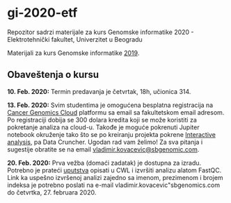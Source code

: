# gi-2020-etf
Repozitor sadrzi materijale za kurs Genomske informatike 2020 - Elektrotehnički fakultet, Univerzitet u Beogradu

Materijali za kurs Genomske informatike [2019](https://github.com/vladimirkovacevic/gi-2019-etf).

## Obaveštenja o kursu
**10. Feb. 2020:** Termin predavanja je četvrtak, 18h, učionica 314.

**13. Feb. 2020:**  Svim studentima je omogućena besplatna registracija na [Cancer Genomics Cloud](http://www.cancergenomicscloud.org/) platformu sa email sa fakultetskom email adresom. Po registraciji dobija se 300 dolara kredita koji se može koristiti za pokretanje analiza na cloud-u. Takođe je moguće pokrenuti Jupiter notebook okruženje tako što se po kreiranju projekta pokrene [Interactive analysis](https://docs.sevenbridges.com/docs/interactive-analysis-on-the-platform), pa
Data Cruncher. Ugodan rad vam želimo! Za sva pitanja i sugestije obratite se na email vladimir.kovacevic@sbgenomic.com.

**20. Feb. 2020:**  Prva vežba (domaći zadatak) je dostupna za izradu. Potrebno je prateći [uputstva](https://github.com/vladimirkovacevic/gi-2020-etf/blob/master/exercise/fastqc/FastQC_Wrapping_exercise.pdf) opisati u CWL i izvršiti analizu alatom FastQC. Link ka uspešno izvršenoj analizi zajedno sa imenom, prezimenom i brojem indeksa je potrebno poslati na e-mail vladimir.kovacevic"sbgenomics.com do četvrtka, 27. februara 2020.
